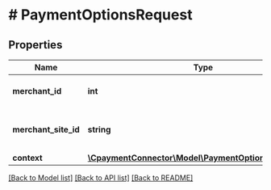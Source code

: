 # # PaymentOptionsRequest

## Properties

Name | Type | Description | Notes
------------ | ------------- | ------------- | -------------
**merchant_id** | **int** | The merchant identifier | 
**merchant_site_id** | **string** | The merchant site identifier. | 
**context** | [**\CpaymentConnector\Model\PaymentOptionsContextData**](PaymentOptionsContextData.md) |  | 

[[Back to Model list]](../../README.md#documentation-for-models) [[Back to API list]](../../README.md#documentation-for-api-endpoints) [[Back to README]](../../README.md)


